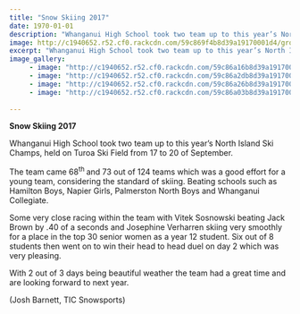 ```yaml
---
title: "Snow Skiing 2017"
date: 1970-01-01
description: "Whanganui High School took two team up to this year’s North Island Ski Champs, held on Turoa Ski Field from 17 to 20 of September..."
image: http://c1940652.r52.cf0.rackcdn.com/59c869f4b8d39a19170001d4/group-1.jpg
excerpt: "Whanganui High School took two team up to this year’s North Island Ski Champs, held on Turoa Ski Field from 17 to 20 of September."
image_gallery:
     - image: "http://c1940652.r52.cf0.rackcdn.com/59c86a16b8d39a19170001d8/group-no-2-shot.jpg"
     - image: "http://c1940652.r52.cf0.rackcdn.com/59c86a2db8d39a19170001dc/mountain-shot-2.jpg"
     - image: "http://c1940652.r52.cf0.rackcdn.com/59c86a26b8d39a19170001da/mountain-shot.jpg"
     - image: "http://c1940652.r52.cf0.rackcdn.com/59c86a03b8d39a19170001d6/group-moving-shot.jpg"
    
---
```


<p><strong>Snow Skiing 2017</strong></p>
<p>Whanganui High School took two team up to this year&rsquo;s North Island Ski Champs, held on Turoa Ski Field from 17&nbsp;to 20&nbsp;of September.</p>
<p>The team came 68<sup>th </sup>and 73 out of 124 teams which was a good effort for a young team, considering the standard of skiing. Beating schools such as Hamilton Boys, Napier Girls, Palmerston North Boys and Whanganui Collegiate.</p>
<p>Some very close racing within the team with Vitek Sosnowski beating Jack Brown by .40 of a seconds and Josephine Verharren skiing very smoothly for a place in the top 30 senior women as a year 12 student. Six out of 8 students then went on to win their head to head duel on day 2 which was very pleasing.</p>
<p>With 2 out of 3 days being beautiful weather the team had a great time and are looking forward to next year.&nbsp;</p>
<p>(Josh Barnett, TIC Snowsports)&nbsp;</p>

